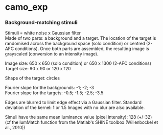 # camo_exp
### Background-matching stimuli 
Stimuli = white noise x Gaussian filter <br>
Made of two parts: a background and a target. The location of the target is randomised across the background space (solo condition) or centred (2-AFC conditions). Once both parts are assembled, the resulting image is grayscaled (conversion to an intensity image). 

Image size: 650 x 650 (solo condition) or 650 x 1300 (2-AFC conditions)<br>
Target size: 90 x 90 or 120 x 120

Shape of the target: circles

Fourier slope for the backgrounds: -1; -2; -3 <br>
Fourier slope for the targets: -0.5; -1.5; -2.5; -3.5
<!--Fourier slope of targets: -0.5; -0.75; -1; -1.25; -1.5; -1.75; -2; -2.25; -2.5; -2.75; -3; -3.25-->

Edges are blurred to limit edge effect via a Gaussian filter. Standard deviation of the kernel: 1 or 1.5
Images with no blur are also available.

Simuli have the same mean luminance value (pixel intensity): 128 (+/-32) <br>
(cf the lumMatch function from the Matlab's SHINE toolbox (Willenbockel et al., 2010))